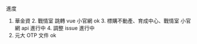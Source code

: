 進度

1. 華金資
   2. 戰情室 跳轉 vue 小官網 ok
   3. 標購不動產、育成中心、戰情室 小官網 api 進行中
   4. 調整 issue 進行中
2. 元大 OTP 文件 ok
